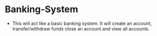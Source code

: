 # Banking-System
- This will act like a basic banking system. It will create an account, transfer/withdraw funds close an account and view all accounts.
